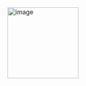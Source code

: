 <img width="160" alt="image" src="https://github.com/user-attachments/assets/72dd6549-3464-4a7a-810f-701e0c29005f" />
